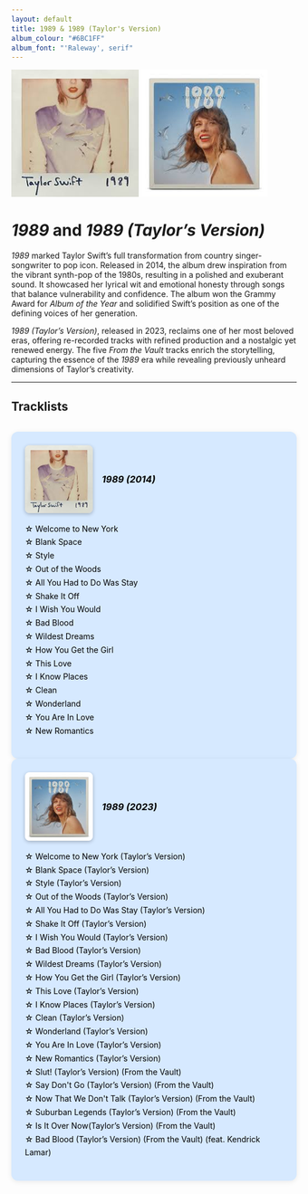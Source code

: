 ```yaml
---
layout: default
title: 1989 & 1989 (Taylor's Version)
album_colour: "#6BC1FF"
album_font: "'Raleway', serif"
---
```


![1989](../assets/images/1989.jpg)
![1989 TV album cover](../assets/images/1989_tv.jpg)

# *1989* and *1989 (Taylor’s Version)*  

*1989* marked Taylor Swift’s full transformation from country singer-songwriter to pop icon. Released in 2014, the album drew inspiration from the vibrant synth-pop of the 1980s, resulting in a polished and exuberant sound. It showcased her lyrical wit and emotional honesty through songs that balance vulnerability and confidence. The album won the Grammy Award for *Album of the Year* and solidified Swift’s position as one of the defining voices of her generation.  

*1989 (Taylor’s Version)*, released in 2023, reclaims one of her most beloved eras, offering re-recorded tracks with refined production and a nostalgic yet renewed energy. The five *From the Vault* tracks enrich the storytelling, capturing the essence of the *1989* era while revealing previously unheard dimensions of Taylor’s creativity.  

---

## Tracklists  

<div class="tracklist-container">

<div class="tracklists">
  <div class="tracklist">
    <div class="album-header">
   <img src="../assets/images/1989.jpg" alt="1989 album cover" class="mini-cover">
    <h3><em>1989 (2014)</em></h3>
 </div>
    <ul>
        <li>Welcome to New York</li>
        <li>Blank Space</li>
        <li>Style</li>
        <li>Out of the Woods</li>
        <li>All You Had to Do Was Stay</li>
        <li>Shake It Off</li>
        <li>I Wish You Would</li>
        <li>Bad Blood</li>
        <li>Wildest Dreams</li>
        <li>How You Get the Girl</li>
        <li>This Love</li>
        <li>I Know Places</li>
        <li>Clean</li>
        <li>Wonderland</li>
        <li>You Are In Love</li>
        <li>New Romantics</li>
    </ul>
</div>

<div class="tracklist">
<div class="album-header">
<img src="../assets/images/1989_tv.jpg" alt="1989 album cover" class="mini-cover">
    <h3><em>1989 (2023)</em></h3>
 </div>
    <ul>
        <li>Welcome to New York (Taylor’s Version)</li>
        <li>Blank Space (Taylor’s Version)</li>
        <li>Style (Taylor’s Version)</li>
        <li>Out of the Woods (Taylor’s Version)</li>
        <li>All You Had to Do Was Stay (Taylor’s Version)</li>
        <li>Shake It Off (Taylor’s Version)</li>
        <li>I Wish You Would (Taylor’s Version)</li>
        <li>Bad Blood (Taylor’s Version)</li>
        <li>Wildest Dreams (Taylor’s Version)</li>
        <li>How You Get the Girl (Taylor’s Version)</li>
        <li>This Love (Taylor’s Version)</li>
        <li>I Know Places (Taylor’s Version)</li>
        <li>Clean (Taylor’s Version)</li>
        <li>Wonderland (Taylor’s Version)</li>
        <li>You Are In Love (Taylor’s Version)</li>
        <li>New Romantics (Taylor’s Version)</li>
        <li>Slut! (Taylor’s Version) (From the Vault)</li>
        <li>Say Don't Go (Taylor’s Version) (From the Vault)</li>
        <li>Now That We Don't Talk (Taylor’s Version) (From the Vault)</li>
        <li>Suburban Legends (Taylor’s Version) (From the Vault)</li>
        <li>Is It Over Now(Taylor’s Version) (From the Vault)</li>
        <li>Bad Blood (Taylor’s Version) (From the Vault) (feat. Kendrick Lamar)</li>
    </ul>
</div>
</div>


<style>
  .tracklist-container {
    display: flex;
    justify-content: space-between;
    flex-wrap: wrap;
    gap: 2rem;
    margin-top: 2rem;
  }
  
.tracklist {
  flex: 1;
  min-width: 300px;
  background-color: #d6e9ff;
  padding: 1.5rem;
  border-radius: 12px;
  box-shadow: 0 2px 10px rgba(0,0,0,0.08);
}

 .album-header {
  display: flex;
  align-items: center;
  gap: 1rem;
  margin-bottom: 1rem;
}

.mini-cover {
  width: 120px;
  border-radius: 8px;
  box-shadow: 0 2px 6px rgba(0,0,0,0.25);
}

.tracklist h3 {
  margin: 0;
  color: #000;
  text-align: left;
}

.tracklist ul {
  list-style: none;
  padding-left: 0;
  line-height: 1.7;
  color: #000;
}

  .tracklist li::before {
    content: "☆ ";
    colour: #000;
  }
</style>
